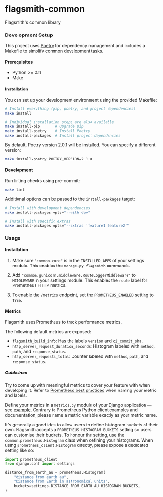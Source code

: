 # flagsmith-common
Flagsmith's common library

### Development Setup

This project uses [Poetry](https://python-poetry.org/) for dependency management and includes a Makefile to simplify common development tasks.

#### Prerequisites

- Python >= 3.11
- Make

#### Installation

You can set up your development environment using the provided Makefile:

```bash
# Install everything (pip, poetry, and project dependencies)
make install

# Individual installation steps are also available
make install-pip       # Upgrade pip
make install-poetry    # Install Poetry
make install-packages  # Install project dependencies
```

By default, Poetry version 2.0.1 will be installed. You can specify a different version:

```bash
make install-poetry POETRY_VERSION=2.1.0
```

#### Development

Run linting checks using pre-commit:

```bash
make lint
```

Additional options can be passed to the `install-packages` target:

```bash
# Install with development dependencies
make install-packages opts="--with dev"

# Install with specific extras
make install-packages opts="--extras 'feature1 feature2'"
```

### Usage

#### Installation

1. Make sure `"common.core"` is in the `INSTALLED_APPS` of your settings module.
This enables the `manage.py flagsmith` commands.

2. Add `"common.gunicorn.middleware.RouteLoggerMiddleware"` to `MIDDLEWARE` in your settings module.
This enables the `route` label for Prometheus HTTP metrics.

3. To enable the `/metrics` endpoint, set the `PROMETHEUS_ENABLED` setting to `True`.

#### Metrics

Flagsmith uses Prometheus to track performance metrics.

The following default metrics are exposed:

- `flagsmith_build_info`: Has the labels `version` and `ci_commit_sha`.
- `http_server_request_duration_seconds`: Histogram labeled with `method`, `path`, and `response_status`.
- `http_server_requests_total`: Counter labeled with `method`, `path`, and `response_status`.

##### Guidelines

Try to come up with meaningful metrics to cover your feature with when developing it. Refer to [Prometheus best practices][1] when naming your metric and labels.

Define your metrics in a `metrics.py` module of your Django application — see [example][2]. Contrary to Prometheus Python client examples and documentation, please name a metric variable exactly as your metric name.

It's generally a good idea to allow users to define histogram buckets of their own. Flagsmith accepts a `PROMETHEUS_HISTOGRAM_BUCKETS` setting so users can customise their buckets. To honour the setting, use the `common.prometheus.Histogram` class when defining your histograms. When using `prometheus_client.Histogram` directly, please expose a dedicated setting like so:

```python
import prometheus_client
from django.conf import settings

distance_from_earth_au = prometheus.Histogram(
    "distance_from_earth_au",
    "Distance from Earth in astronomical units",
    buckets=settings.DISTANCE_FROM_EARTH_AU_HISTOGRAM_BUCKETS,
)
```

[1]: https://prometheus.io/docs/practices/naming/
[2]: https://github.com/Flagsmith/flagsmith-common/blob/main/src/common/gunicorn/metrics.py
[3]: https://docs.gunicorn.org/en/stable/design.html#server-model
[4]: https://prometheus.github.io/client_python/multiprocess
